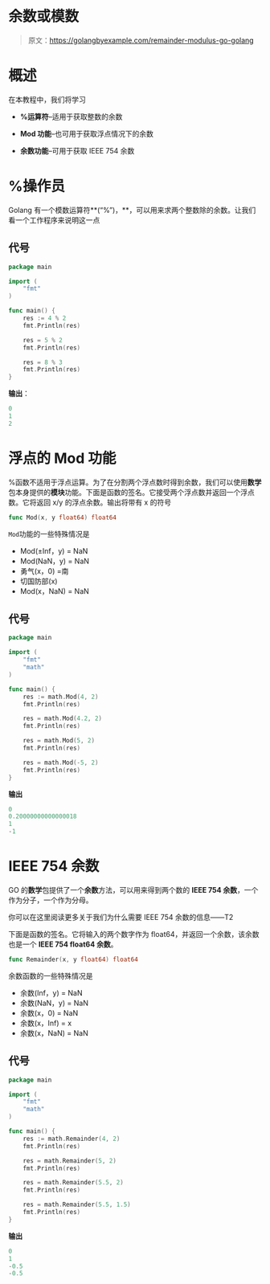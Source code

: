 # 余数或模数

> 原文：<https://golangbyexample.com/remainder-modulus-go-golang>

# **概述**

在本教程中，我们将学习

*   **%运算符**–适用于获取整数的余数

*   **Mod 功能**–也可用于获取浮点情况下的余数

*   **余数功能**–可用于获取 IEEE 754 余数

# **%操作员**

Golang 有一个模数运算符**(“%”)，**，可以用来求两个整数除的余数。让我们看一个工作程序来说明这一点

## **代号**

```go
package main

import (
    "fmt"
)

func main() {
    res := 4 % 2
    fmt.Println(res)

    res = 5 % 2
    fmt.Println(res)

    res = 8 % 3
    fmt.Println(res)
}
```

**输出**：

```go
0
1
2
```

# **浮点的 Mod 功能**

%函数不适用于浮点运算。为了在分割两个浮点数时得到余数，我们可以使用**数学**包本身提供的**模块**功能。下面是函数的签名。它接受两个浮点数并返回一个浮点数。它将返回 x/y 的浮点余数。输出将带有 x 的符号

```go
func Mod(x, y float64) float64
```

`Mod`功能的一些特殊情况是

*   Mod(±Inf，y) = NaN
*   Mod(NaN，y) = NaN
*   勇气(x，0) =南
*   切国防部(x)
*   Mod(x，NaN) = NaN

## **代号**

```go
package main

import (
    "fmt"
    "math"
)

func main() {
    res := math.Mod(4, 2)
    fmt.Println(res)

    res = math.Mod(4.2, 2)
    fmt.Println(res)

    res = math.Mod(5, 2)
    fmt.Println(res)

    res = math.Mod(-5, 2)
    fmt.Println(res)
}
```

**输出**

```go
0
0.20000000000000018
1
-1
```

# **IEEE 754 余数**

GO 的**数学**包提供了一个**余数**方法，可以用来得到两个数的 **IEEE 754 余数**，一个作为分子，一个作为分母。

你可以在这里阅读更多关于我们为什么需要 IEEE 754 余数的信息——T2

下面是函数的签名。它将输入的两个数字作为 float64，并返回一个余数，该余数也是一个 **IEEE 754 float64 余数**。

```go
func Remainder(x, y float64) float64
```

余数函数的一些特殊情况是

*   余数(Inf，y) = NaN
*   余数(NaN，y) = NaN
*   余数(x，0) = NaN
*   余数(x，Inf) = x
*   余数(x，NaN) = NaN

## **代号**

```go
package main

import (
    "fmt"
    "math"
)

func main() {
    res := math.Remainder(4, 2)
    fmt.Println(res)

    res = math.Remainder(5, 2)
    fmt.Println(res)

    res = math.Remainder(5.5, 2)
    fmt.Println(res)

    res = math.Remainder(5.5, 1.5)
    fmt.Println(res)
}
```

**输出**

```go
0
1
-0.5
-0.5
```